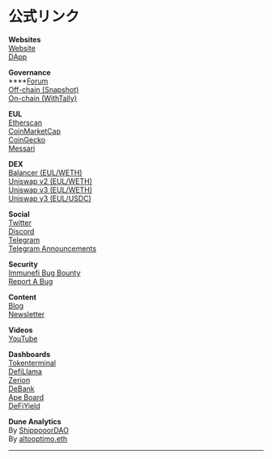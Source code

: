 # 公式リンク

**Websites**\
[Website](https://www.euler.finance/#/)\
[DApp](https://app.euler.finance/)

**Governance**\
****[Forum](https://forum.euler.finance/)\
[Off-chain (Snapshot)](https://snapshot.org/#/eulerdao.eth)\
[On-chain (WithTally)](https://www.tally.xyz/governance/eip155:1:0xd8E2114f6bCbaee83CDEB1bD6650a28BBcF144D5)

**EUL**\
[Etherscan](https://etherscan.io/token/0xd9fcd98c322942075a5c3860693e9f4f03aae07b)\
[CoinMarketCap](https://coinmarketcap.com/currencies/euler-finance/)\
[CoinGecko](https://www.coingecko.com/en/coins/euler)\
[Messari](https://messari.io/asset/euler/charts)

**DEX**\
[Balancer (EUL/WETH)](https://app.balancer.fi/#/pool/0x8fe054748fc5c8ee50ab8860409a4e9e760e13f4000200000000000000000328)\
[Uniswap v2 (EUL/WETH)](https://v2.info.uniswap.org/pair/0xe96c108da71dbdb2aa1056bc55c3a073061a2fa1)\
[Uniswap v3 (EUL/WETH)\
](https://info.uniswap.org/#/pools/0xb003df4b243f938132e8cadbeb237abc5a889fb4)[Uniswap v3 (EUL/USDC)](https://info.uniswap.org/#/pools/0x175cc167a320623c6e7f23a41f99e5bb696e3f34)

**Social**\
[Twitter](https://twitter.com/eulerfinance)\
[Discord](https://t.co/yqSIrrJfWi?amp=1)\
[Telegram](https://t.me/eulerfinance\_official)\
[Telegram Announcements](https://t.me/eulerfinance)

**Security**\
[Immunefi Bug Bounty](https://immunefi.com/bounty/euler/)\
[Report A Bug](mailto:security@euler.xyz)

**Content**\
[Blog](https://blog.euler.finance/)\
[Newsletter](https://newsletter.euler.finance/)

**Videos**\
[YouTube](https://www.youtube.com/channel/UCoeP9dvbKoL17nqkNnUJBkg)

**Dashboards**\
[Tokenterminal](https://www.tokenterminal.com/terminal/projects/euler)\
[DefiLlama](https://defillama.com/protocol/euler)\
[Zerion](https://zerion.io/)\
[DeBank](https://debank.com/projects/euler)\
[Ape Board](https://apeboard.finance/)\
[DeFiYield](https://defiyield.app/dashboard)

**Dune Analytics**\
By [ShippooorDAO](https://dune.xyz/shippooordao/Euler-Finance-Dashboard)\
By [altooptimo.eth](https://dune.com/altooptimo/Euler-Finance)

****
